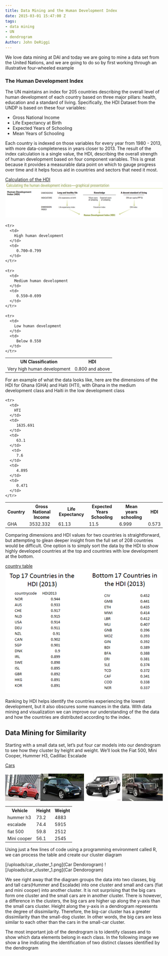 ```yaml
---
title: Data Mining and the Human Development Index
date: 2015-03-01 15:47:00 Z
tags:
- data mining
- UN
- dendrogram
Author: John DeRiggi
---
```


We love data mining at DAI and today we are going to mine a data set from the United Nations, and we are going to do so by first working through an illustrative four-wheeled example

<!--more-->

### The Human Development Index
The UN maintains an index for 205 countries describing the overall level of human development of each country based on three major pillars: health, education and a standard of living. Specifically, the HDI Dataset from the UNDP is based on these four variables:

- Gross National Income
- Life Expectancy at Birth
- Expected Years of Schooling
- Mean Years of Schooling

Each country is indexed on those variables for every year from 1980 - 2013, with more data-completeness in years closer to 2013. The result of the index calculation is a single value, the HDI, describing the overall strength of human development based on four component variables. This is great because it provides a measurable data point on which to gauge progress over time and it helps focus aid in countries and sectors that need it most.


[Calculation of the HDI](/uploads/hdi.jpg)
![Calculation of the HDI](/uploads/hdi.jpg)

<table>
    <tr>
        <th>
            UN Classification
         </th>  
          <th>
            HDI
          </th>
    </tr>
    <tr>
      <td>
        Very high human development
      </td>
      <td>
         0.800 and above
      </td>
    </tr>

    <tr>
      <td>
        High human development
      </td>
      <td>
         0.700–0.799
      </td>
    </tr>

    <tr>
      <td>
        Medium human development
      </td>
      <td>
         0.550–0.699
      </td>
    </tr>

    <tr>
      <td>
        Low human development
      </td>
      <td>
         Below 0.550
      </td>
    </tr>

</table>


For an example of what the data looks like, here are the dimensions of the HDI for Ghana (GHA) and Haiti (HTI), with Ghana in the medium development class and Haiti in the low development class

<table>
    <tr>
        <th>
            Country
         </th>  
          <th>
            Gross National Income
          </th>
          <th>
            Life Expectancy
          </th>
          <th>
            Expected Years Schooling
          </th>
          <th>
            Mean years schooling
          </th>
          <th>
            HDI
          </th>
    </tr>
    <tr>
      <td>
        GHA
      </td>
      <td>
         3532.332
      </td>
      <td>
         61.13
      </td>
       <td>
         11.5
      </td>
      <td>
         6.999
      </td>
      <td>
         0.573
      </td>
    </tr>

    <tr>
      <td>
        HTI
      </td>
      <td>
         1635.691
      </td>
      <td>
         63.1
      </td>
       <td>
         7.6
      </td>
      <td>
         4.895
      </td>
      <td>
         0.471
      </td>
    </tr>

    

</table>


Comparing dimensions and HDI values for two countries is straightforward, but attempting to glean deeper insight from the full set of 208 countries would be difficult. One option is to simply sort the data by the HDI to show highly developed countries at the top and countries with low development at the bottom.

[country table](/uploads/countrytable.png)
![country table](/uploads/countrytable.png)

Ranking by HDI helps identify the countries experiencing the lowest development, but it also obscures some nuances in the data. With data mining and visualization we can improve our understanding of the the data and how the countries are distributed according to the index.

## Data Mining for Similarity

Starting with a small data set, let’s put four car models into our dendrogram to see how they cluster by height and weight. We’ll look the Fiat 500, Mini Cooper, Hummer H3, Cadillac Escalade


[Cars](/uploads/manycars.png)

![Cars](/uploads/manycars.png)


<table>
  <tr>
    <th>
      Vehicle
    </th>  
    <th>
      Height
    </th>
    <th>
      Weight
    </th>

  </tr>
  <tr>
    <td>
      hummer h3
    </td>
    <td>
     73.2
   </td>
   <td>
     4883
   </td>
 </tr>

 <tr>
  <td>
    escalade
  </td>
  <td>
   74.4
 </td>
 <td>
   5915
 </td>
</tr>

<tr>
  <td>
    fiat 500
  </td>
  <td>
   59.8
 </td>
 <td>
   2512
 </td>
</tr>

<tr>
  <td>
    Mini cooper
  </td>
  <td>
   56.1
 </td>
 <td>
   2545
 </td>
</tr>

</table>


Using just a few lines of code using a programming environment called R, we can process the table and create our cluster diagram

[/uploads/car_cluster_1.png](Car Dendorogram)
![/uploads/car_cluster_1.png](Car Dendorogram)

We see right away that the diagram groups the data into two classes, big and tall cars(Hummer and Escalade) into one cluster and small and cars (fiat and mini cooper) into another cluster. It is not surprising that the big cars form one cluster and the small cars are in another cluster. There is however, a difference in the clusters, the big cars are higher up along the y-axis than the small cars cluster. Height along the y-axis in a dendrogram represents the degree of dissimilarity. Therefore, the big-car cluster has a greater dissimilarity than the small-dog cluster. In other words, the big cars are less similar to each other than the cars in the small-car cluster.

The most important job of the dendrogram is to identify classes and to show which data elements belong in each class. In the following image we show a line indicating the identification of two distinct classes identified by the dendrogram